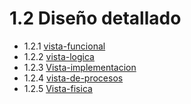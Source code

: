  # 1.2 Diseño detallado

- 1.2.1 [vista-funcional](https://github.com/F3liP3L/Software2-QuickJob-Documentacion/tree/main/Desing-dettails/vista-funcional)
- 1.2.2 [vista-logica](https://github.com/F3liP3L/Software2-QuickJob-Documentacion/tree/main/Desing-dettails/vista-logica) 
- 1.2.3 [Vista-implementacion](https://github.com/F3liP3L/Software2-QuickJob-Documentacion/tree/main/Desing-dettails/Vista-implementacion)
- 1.2.4 [vista-de-procesos](https://github.com/F3liP3L/Software2-QuickJob-Documentacion/tree/main/Desing-dettails/vista-de-proccesos)
- 1.2.5 [Vista-fisica](https://github.com/F3liP3L/Software2-QuickJob-Documentacion/blob/main/Desing-dettails/Vista-fisica/diagrama-despliegue.md)




    
